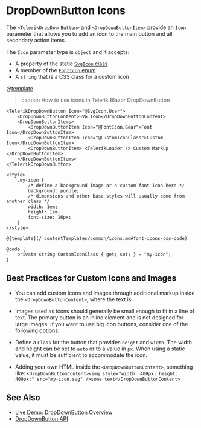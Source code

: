 
# DropDownButton Icons

The `<TelerikDropDownButton>` and `<DropDownButtonItem>` provide an `Icon` parameter that allows you to add an icon to the main button and all secondary action items.

The `Icon` parameter type is `object` and it accepts:

* A property of the static [`SvgIcon` class](slug:common-features-icons#icons-list)
* A member of the [`FontIcon` enum](slug:common-features-icons#icons-list)
* A `string` that is a CSS class for a custom icon

@[template](/_contentTemplates/common/icons.md#font-icons-css-note)

>caption How to use icons in Telerik Blazor DropDownButton

````RAZOR
<TelerikDropDownButton Icon="@SvgIcon.User">
    <DropDownButtonContent>SVG Icon</DropDownButtonContent>
    <DropDownButtonItems>
        <DropDownButtonItem Icon="@FontIcon.Gear">Font Icon</DropDownButtonItem>
        <DropDownButtonItem Icon="@CustomIconClass">Custom Icon</DropDownButtonItem>
        <DropDownButtonItem> <TelerikLoader /> Custom Markup </DropDownButtonItem>
    </DropDownButtonItems>
</TelerikDropDownButton>

<style>
    .my-icon {
        /* define a background image or a custom font icon here */
        background: purple;
        /* dimensions and other base styles will usually come from another class */
        width: 1em;
        height: 1em;
        font-size: 16px;
    }
</style>

@[template](/_contentTemplates/common/icons.md#font-icons-css-code)

@code {
    private string CustomIconClass { get; set; } = "my-icon";
}
````

## Best Practices for Custom Icons and Images

* You can add custom icons and images through additional markup inside the `<DropDownButtonContent>`, where the text is.

* Images used as icons should generally be small enough to fit in a line of text. The primary button is an inline element and is not designed for large images. If you want to use big icon buttons, consider one of the following options:

* Define a `Class` for the button that provides `height` and `width`. The width and height can be set to `auto` or to a value in `px`. When using a static value, it must be sufficient to accommodate the icon.
* Adding your own HTML inside the `<DropDownButtonContent>`, something like: `<DropDownButtonContent><img style="width: 400px; height: 400px;" src="my-icon.svg" />some text</DropDownButtonContent>`

## See Also

* [Live Demo: DropDownButton Overview](https://demos.telerik.com/blazor-ui/dropdownbutton/overview)
* [DropDownButton API](slug:Telerik.Blazor.Components.TelerikDropDownButton)
